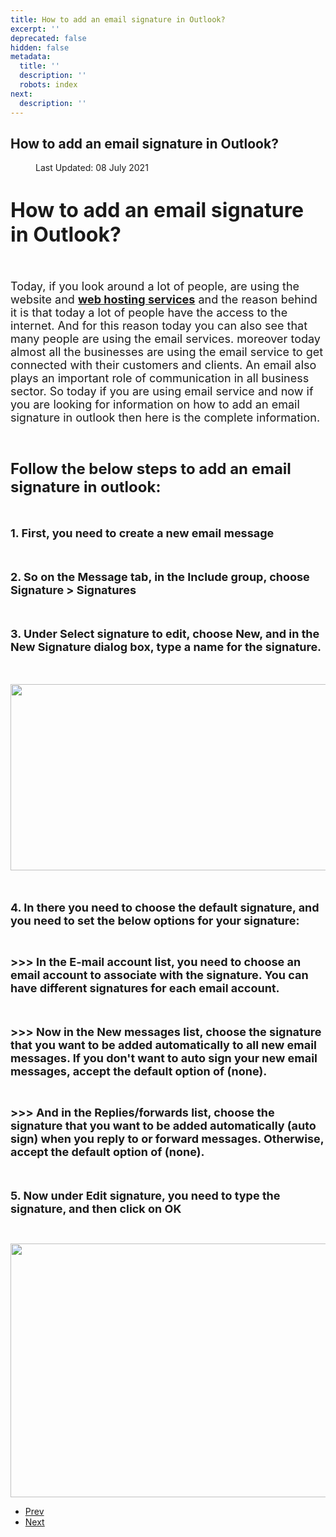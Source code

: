 ```yaml
---
title: How to add an email signature in Outlook?
excerpt: ''
deprecated: false
hidden: false
metadata:
  title: ''
  description: ''
  robots: index
next:
  description: ''
---
```

<div class="page-header">
<h2 itemprop="headline">
How to add an email signature in Outlook? </h2>
</div>
<dl class="article-info muted">
<dt class="article-info-term">
</dt>
<dd class="modified">
<span class="icon-calendar" aria-hidden="true"></span>
<time datetime="2021-07-08T12:55:16+00:00" itemprop="dateModified">
Last Updated: 08 July 2021 </time>
</dd>
</dl>
<div itemprop="articleBody">
<h1 dir="ltr"><span style="font-size: xx-large;"><strong>How to add an email signature in Outlook?</strong></span></h1>
<span style="font-size: large;"><br/></span>
<p dir="ltr"><span style="font-size: large;">Today, if you look around a lot of people, are using the website and <a href="https://www.hostingraja.in/"><strong>web hosting services</strong></a> and the reason behind it is that today a lot of people have the access to the internet. And for this reason today you can also see that many people are using the email services. moreover today almost all the businesses are using the email service to get connected with their customers and clients. An email also plays an important role of communication in all business sector. So today if you are using email service and now if you are looking for information on how to add an email signature in outlook then here is the complete information.</span></p>
<span style="font-size: x-large;"><br/></span>
<p dir="ltr"><span style="font-size: x-large;"><strong>Follow the below steps to add an email signature in outlook: </strong></span></p>
<strong><span style="font-size: large;"><br/></span></strong>
<p dir="ltr"><strong><span style="font-size: large;">1. First, you need to create a new email message</span></strong></p>
<strong><span style="font-size: large;"><br/></span></strong>
<p dir="ltr"><strong><span style="font-size: large;">2. So on the Message tab, in the Include group, choose Signature &gt; Signatures</span></strong></p>
<strong><span style="font-size: large;"><br/></span></strong>
<p dir="ltr"><strong><span style="font-size: large;">3. Under Select signature to edit, choose New, and in the New Signature dialog box, type a name for the signature.</span></strong></p>
<span style="font-size: large;"><br/></span>
<p dir="ltr"><span style="font-size: large;"><img style="display: block; margin-left: auto; margin-right: auto;" src="https://image.hostingraja.in/images/helphostingraja/email-outlook.webp" width="668" height="298" border="0" /></span></p>
<span style="font-size: large;"><br/></span>
<p dir="ltr"><strong><span style="font-size: large;">4. In there you need to choose the default signature, and you need to set the below options for your signature:</span></strong></p>
<strong><br/></strong>
<p dir="ltr"><strong><span style="font-size: large;">&gt;&gt;&gt; In the E-mail account list, you need to choose an email account to associate with the signature. You can have different signatures for each email account.</span></strong></p>
<strong><span style="font-size: large;"><br/></span></strong>
<p dir="ltr"><strong><span style="font-size: large;">&gt;&gt;&gt; Now in the New messages list, choose the signature that you want to be added automatically to all new email messages. If you don't want to auto sign your new email messages, accept the default option of (none).</span></strong></p>
<strong><br/></strong>
<p dir="ltr"><strong><span style="font-size: large;">&gt;&gt;&gt; And in the Replies/forwards list, choose the signature that you want to be added automatically (auto sign) when you reply to or forward messages. Otherwise, accept the default option of (none).</span></strong></p>
<strong><span style="font-size: large;"><br/></span></strong>
<p dir="ltr"><strong><span style="font-size: large;">5. Now under Edit signature, you need to type the signature, and then click on OK</span></strong></p>
<br/>
<p dir="ltr"><img style="display: block; margin-left: auto; margin-right: auto;" src="https://image.hostingraja.in/images/helphostingraja/email-outlook-one.webp" width="650" height="406" border="0" /></p>
<div> </div> </div>
<ul class="pager pagenav">
<li class="previous">
<a class="hasTooltip" title="How to add Email Signature in iPhone?" aria-label="Previous article: How to add Email Signature in iPhone?" href="/docs/how-to-add-email-signature-in-iphone" rel="prev">
<span class="icon-chevron-left" aria-hidden="true"></span> <span aria-hidden="true">Prev</span> </a>
</li>
<li class="next">
<a class="hasTooltip" title="How to Configure Email Routing?" aria-label="Next article: How to Configure Email Routing?" href="/docs/how-to-configure-email-routing" rel="next">
<span aria-hidden="true">Next</span> <span class="icon-chevron-right" aria-hidden="true"></span> </a>
</li>
</ul>
</div>
